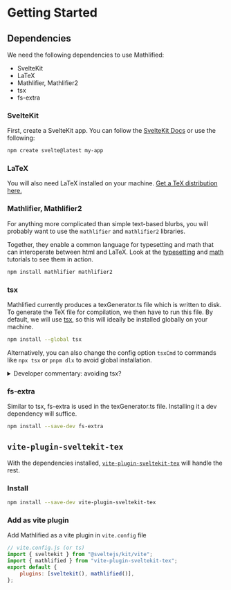 # Getting Started

## Dependencies

We need the following dependencies to use Mathlified:

- SvelteKit
- LaTeX
- Mathlifier, Mathlifier2
- tsx
- fs-extra

### SvelteKit

First, create a SvelteKit app. You can follow the
[SvelteKit Docs](https://kit.svelte.dev/) or use the following:

```sh
npm create svelte@latest my-app
```

### LaTeX

You will also need LaTeX installed on your machine. [Get a TeX distribution here.](https://www.latex-project.org/get/)

### Mathlifier, Mathlifier2

For anything more complicated than simple text-based blurbs, you will
probably want to use the `mathlifier` and `mathlifier2` libraries.

Together, they enable a common language for typesetting and math
that can interoperate between html and LaTeX. Look at the
[typesetting](/tutorial/typesetting) and [math](/tutorial/math) tutorials
to see them in action.

```sh
npm install mathlifier mathlifier2
```

### tsx

Mathlified currently produces a texGenerator.ts file which is written to
disk. To generate the TeX file for compilation, we then have to run this
file. By default, we will use [tsx](https://www.npmjs.com/package/tsx),
so this will ideally be installed globally on your machine.

```sh
npm install --global tsx
```

Alternatively, you can also change the config option `tsxCmd`
to commands like `npx tsx` or `pnpm dlx` to avoid global installation.

<details>
  <summary>Developer commentary: avoiding tsx?</summary>

To facilitate changing a JS/TS source code to TeX, we swap out the
HTML focused `mathlifier` library with the TeX focused `mathlifier2`.

I used this texGenerator approach to work around having to execute
the modified source code. A better solution might lie in virtual modules,
but I'm not familiar with that. PRs will be more than welcome on this issue.

</details>

### fs-extra

Similar to tsx, fs-extra is used in the texGenerator.ts file. Installing it
a dev dependency will suffice.

```sh
npm install --save-dev fs-extra
```

## `vite-plugin-sveltekit-tex`

With the dependencies installed, [`vite-plugin-sveltekit-tex`](https://www.npmjs.com/package/vite-plugin-sveltekit-tex) will handle the rest.

### Install

```sh
npm install --save-dev vite-plugin-sveltekit-tex
```

### Add as vite plugin

Add Mathlified as a vite plugin in `vite.config` file

```js
// vite.config.js (or ts)
import { sveltekit } from "@sveltejs/kit/vite";
import { mathlified } from "vite-plugin-sveltekit-tex";
export default {
	plugins: [sveltekit(), mathlified()],
};
```
